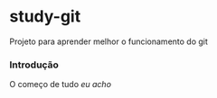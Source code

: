 # study-git
Projeto para aprender melhor o funcionamento do git

### Introdução
O começo de tudo
_eu acho_

